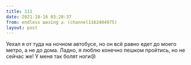 ```yaml
---
title: 111
date: 2021-10-16 03:28:37
from: endless шизing ⍼ (channel1162404975)
layout: post
---
```


Уехал я от туда на ночном автобусе, но он всё равно едет до моего метро, а не до дома. Ладно, я люблю конечно пешком пройтись, но не сейчас же! У меня так болят ноги😢
